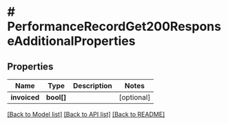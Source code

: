# # PerformanceRecordGet200ResponseAdditionalProperties

## Properties

Name | Type | Description | Notes
------------ | ------------- | ------------- | -------------
**invoiced** | **bool[]** |  | [optional]

[[Back to Model list]](../../README.md#models) [[Back to API list]](../../README.md#endpoints) [[Back to README]](../../README.md)
